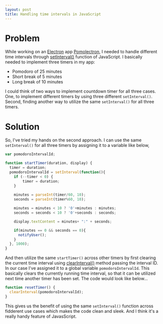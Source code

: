 ```yaml
---
layout: post
title: Handling time intervals in JavaScript
---
```


# Problem

While working on an [Electron](electron.atom.io) app [Pomolectron](https://github.com/amitmerchant1990/pomolectron), I needed to handle different time intervals through [setInterval()](https://developer.mozilla.org/en-US/docs/Web/API/WindowOrWorkerGlobalScope/setInterval) function of JavaScript. 
I basically needed to implement three timers in my app: 

 - Pomodoro of 25 minutes
 - Short break of 5 minutes
 - Long break of 10 minutes

I could think of two ways to implement countdown timer for all three cases. One, to implement different timers by using three different `setInterval()`. Second, finding another way to utilize the same `setInterval()` for all three timers.

# Solution

So, I've tried my hands on the second approach. I can use the same `setInterval()` for all three timers by assigning it to a variable like below,

```javascript
var pomodoroIntervalId;

function startTimer(duration, display) {
  timer = duration;
  pomodoroIntervalId = setInterval(function(){
    if (--timer < 0) {
        timer = duration;
    }
    
    minutes = parseInt(timer/60, 10);
    seconds = parseInt(timer%60, 10);

    minutes = minutes < 10 ? '0'+minutes : minutes;
    seconds = seconds < 10 ? '0'+seconds : seconds;

    display.textContent = minutes+ ":" + seconds;

    if(minutes == 0 && seconds == 0){
      notifyUser();
    }
  }, 1000);
}
```

And then utilize the same `startTimer()` across other timers by first clearing the current time interval using [clearInterval()](https://developer.mozilla.org/en-US/docs/Web/API/WindowOrWorkerGlobalScope/clearInterval) method passing the interval ID. In our case I've assigned it to a global variable `pomodoroIntervalId`. This basically clears the currently running time interval, so that it can be utilized next time another timer has been set. The code would look like below...

```javascript
function resetTimer() {
  clearInterval(pomodoroIntervalId);
}
```

This gives us the benefit of using the same `setInterval()` function across fidderent use cases which makes the code clean and sleek. And I think it's a really handy feature of JavasScript.
